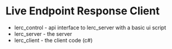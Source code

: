 # Live Endpoint Response Client

+ lerc_control - api interface to lerc_server with a basic ui script
+ lerc_server - the server
+ lerc_client - the client code (c#)
